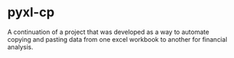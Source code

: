 # pyxl-cp
A continuation of a project that was developed as a way to automate copying and pasting data from one excel workbook to another for financial analysis.
